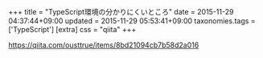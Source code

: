 +++
title = "TypeScript環境の分かりにくいところ"
date = 2015-11-29 04:37:44+09:00
updated = 2015-11-29 05:53:41+09:00
taxonomies.tags = ['TypeScript']
[extra]
css = "qiita"
+++

<https://qiita.com/ousttrue/items/8bd21094cb7b58d2a016>



